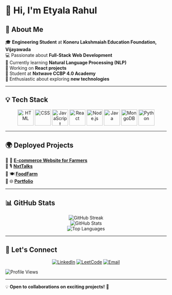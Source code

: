 # 👋 Hi, I'm Etyala Rahul  

## 🚀 About Me  
🎓 **Engineering Student** at **Koneru Lakshmaiah Education Foundation, Vijayawada**  
💻 Passionate about **Full-Stack Web Development**  
🤖 Currently learning **Natural Language Processing (NLP)**  
🎯 Working on **React projects**  
📖 Student at **Nxtwave CCBP 4.0 Academy**  
🌱 Enthusiastic about exploring **new technologies**  

---

## 💡 Tech Stack  
<p align="center">
  <img src="https://media.giphy.com/media/fsEaZldNC8A1PJ3mwp/giphy.gif" alt="HTML" width="50" height="50"/>
  <img src="https://media.giphy.com/media/ln7z2eWriiQAllfVcn/giphy.gif" alt="CSS" width="50" height="50"/>
  <img src="https://media.giphy.com/media/ln7z2eWriiQAllfVcn/giphy.gif" alt="JavaScript" width="50" height="50"/>
  <img src="https://media.giphy.com/media/eNAsjO55tPbgaor7ma/giphy.gif" alt="React" width="50" height="50"/>
  <img src="https://media.giphy.com/media/kdFc8fubgS31b8DsVu/giphy.gif" alt="Node.js" width="50" height="50"/>
  <img src="https://media.giphy.com/media/Sr8xDpMwVKOHUWDVRD/giphy.gif" alt="Java" width="50" height="50"/>
  <img src="https://media.giphy.com/media/3rCcV6sC1o2GY/giphy.gif" alt="MongoDB" width="50" height="50"/>
  <img src="https://media.giphy.com/media/KAq5w47R9rmTuvWOWa/giphy.gif" alt="Python" width="50" height="50"/>
</p>

---

## 🌍 Deployed Projects  
🔹 🛒 **[E-commerce Website for Farmers](https://e-commerce-fron-89rh.onrender.com/)**  
🔹 🎙️ **[NxtTalks](https://rahuletyala.ccbp.tech/)**  
🔹 🍽️ **[FoodFarm](https://rahuletyalafm.ccbp.tech/)**  
🔹 🌐 **[Portfolio](https://portfoliorahul.ccbp.tech/)**  

---

## 📊 GitHub Stats  

<p align="center">
  <img src="https://github-readme-streak-stats.herokuapp.com/?user=EtyalaRahul&theme=tokyonight" alt="GitHub Streak" />
  <br/>
  <img src="https://github-readme-stats.vercel.app/api?username=EtyalaRahul&show_icons=true&theme=radical" alt="GitHub Stats" />
  <br/>
  <img src="https://github-readme-stats.vercel.app/api/top-langs/?username=EtyalaRahul&layout=compact&theme=tokyonight" alt="Top Languages" />
</p>

---

## 🤝 Let's Connect  
<p align="center">
  <a href="https://www.linkedin.com/in/etyalarahul/"><img src="https://img.shields.io/badge/-LinkedIn-blue?style=for-the-badge&logo=linkedin" alt="LinkedIn"/></a>
  <a href="https://leetcode.com/u/klu_2300032656/"><img src="https://img.shields.io/badge/-LeetCode-orange?style=for-the-badge&logo=leetcode" alt="LeetCode"/></a>
  <a href="mailto:rahuletyala@gmail.com"><img src="https://img.shields.io/badge/-Email-red?style=for-the-badge&logo=gmail&logoColor=white" alt="Email"/></a>
</p>

![Profile Views](https://komarev.com/ghpvc/?username=EtyalaRahul&color=blue&style=flat)  

---

💡 **Open to collaborations on exciting projects!** 🚀
